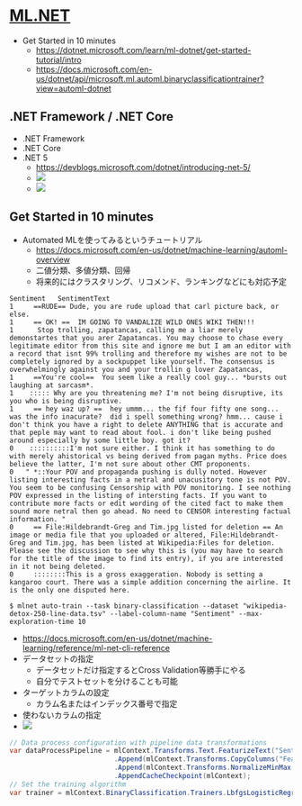 # [ML.NET](https://dotnet.microsoft.com/apps/machinelearning-ai/ml-dotnet)

* Get Started in 10 minutes
  * https://dotnet.microsoft.com/learn/ml-dotnet/get-started-tutorial/intro
  * https://docs.microsoft.com/en-us/dotnet/api/microsoft.ml.automl.binaryclassificationtrainer?view=automl-dotnet

## .NET Framework / .NET Core

* .NET Framework
* .NET Core
* .NET 5
  * https://devblogs.microsoft.com/dotnet/introducing-net-5/
  * ![](https://devblogs.microsoft.com/dotnet/wp-content/uploads/sites/10/2019/05/dotnet5_platform.png)
  * ![](https://devblogs.microsoft.com/dotnet/wp-content/uploads/sites/10/2019/05/dotnet_schedule.png)


## Get Started in 10 minutes

* Automated MLを使ってみるというチュートリアル
  * https://docs.microsoft.com/en-us/dotnet/machine-learning/automl-overview
  * 二値分類、多値分類、回帰
  * 将来的にはクラスタリング、リコメンド、ランキングなどにも対応予定

```tsv
Sentiment	SentimentText
1	  ==RUDE== Dude, you are rude upload that carl picture back, or else.
1	  == OK! ==  IM GOING TO VANDALIZE WILD ONES WIKI THEN!!!   
1	   Stop trolling, zapatancas, calling me a liar merely demonstartes that you arer Zapatancas. You may choose to chase every legitimate editor from this site and ignore me but I am an editor with a record that isnt 99% trolling and therefore my wishes are not to be completely ignored by a sockpuppet like yourself. The consensus is overwhelmingly against you and your trollin g lover Zapatancas,  
1	  ==You're cool==  You seem like a really cool guy... *bursts out laughing at sarcasm*.
1	 ::::: Why are you threatening me? I'm not being disruptive, its you who is being disruptive.   
1	  == hey waz up? ==  hey ummm... the fif four fifty one song... was the info inacurate?  did i spell something wrong? hmm... cause i don't think you have a right to delete ANYTHING that is accurate and that peple may want to read about fool. i don't like being pushed around especially by some little boy. got it?
0	 ::::::::::I'm not sure either. I think it has something to do with merely ahistorical vs being derived from pagan myths. Price does believe the latter, I'm not sure about other CMT proponents.   
0	" *::Your POV and propaganda pushing is dully noted. However listing interesting facts in a netral and unacusitory tone is not POV. You seem to be confusing Censorship with POV monitoring. I see nothing POV expressed in the listing of intersting facts. If you want to contribute more facts or edit wording of the cited fact to make them sound more netral then go ahead. No need to CENSOR interesting factual information. "
0	  == File:Hildebrandt-Greg and Tim.jpg listed for deletion == An image or media file that you uploaded or altered, File:Hildebrandt-Greg and Tim.jpg, has been listed at Wikipedia:Files for deletion. Please see the discussion to see why this is (you may have to search for the title of the image to find its entry), if you are interested in it not being deleted.     
0	  ::::::::This is a gross exaggeration. Nobody is setting a kangaroo court. There was a simple addition concerning the airline. It is the only one disputed here.   
```

```console
$ mlnet auto-train --task binary-classification --dataset "wikipedia-detox-250-line-data.tsv" --label-column-name "Sentiment" --max-exploration-time 10
```

* https://docs.microsoft.com/en-us/dotnet/machine-learning/reference/ml-net-cli-reference
* データセットの指定
  * データセットだけ指定するとCross Validation等勝手にやる
  * 自分でテストセットを分けることも可能
* ターゲットカラムの設定
  * カラム名またはインデックス番号で指定
* 使わないカラムの指定
* ![](https://docs.microsoft.com/en-us/dotnet/machine-learning/media/automate-training-with-cli/cli-high-level-process.png)

```csharp
// Data process configuration with pipeline data transformations 
var dataProcessPipeline = mlContext.Transforms.Text.FeaturizeText("SentimentText_tf", "SentimentText")
                          .Append(mlContext.Transforms.CopyColumns("Features", "SentimentText_tf"))
                          .Append(mlContext.Transforms.NormalizeMinMax("Features", "Features"))
                          .AppendCacheCheckpoint(mlContext);
// Set the training algorithm 
var trainer = mlContext.BinaryClassification.Trainers.LbfgsLogisticRegression(new LbfgsLogisticRegressionBinaryTrainer.Options() { L2Regularization = 0.9264836f, L1Regularization = 0.1886002f, OptimizationTolerance = 1E-07f, HistorySize = 20, MaximumNumberOfIterations = 1149916419, InitialWeightsDiameter = 0.6599894f, DenseOptimizer = true, LabelColumnName = "Sentiment", FeatureColumnName = "Features" });
```
